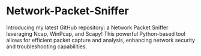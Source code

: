 # Network-Packet-Sniffer
Introducing my latest GitHub repository: a Network Packet Sniffer leveraging Ncap, WinPcap, and Scapy! This powerful Python-based tool allows for efficient packet capture and analysis, enhancing network security and troubleshooting capabilities.
